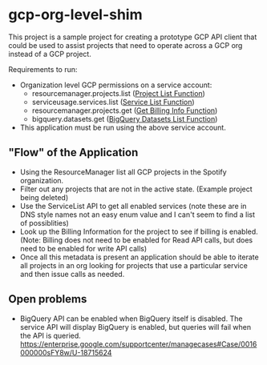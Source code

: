 # gcp-org-level-shim

This project is a sample project for creating a prototype GCP API client that could be used to assist projects that need to operate across a GCP org instead of a GCP project.


Requirements to run:
* Organization level GCP permissions on a service account:
    * resourcemanager.projects.list ([Project List Function](https://cloud.google.com/resource-manager/reference/rest/v1beta1/projects/list#google.cloudresourcemanager.projects.v1beta1.DeveloperProjects.ListProjects))
    * serviceusage.services.list ([Service List Function](https://cloud.google.com/service-usage/docs/reference/rest/v1beta1/services/list))
    * resourcemanager.projects.get ([Get Billing Info Function](https://cloud.google.com/billing/reference/rest/v1/projects/getBillingInfo))
    * bigquery.datasets.get ([BigQuery Datasets List Function](https://cloud.google.com/bigquery/docs/reference/rest/v2/datasets/list))
* This application must be run using the above service account.



## "Flow" of the Application
* Using the ResourceManager list all GCP projects in the Spotify organization.
* Filter out any projects that are not in the active state. (Example project being deleted)
* Use the ServiceList API to get all enabled services (note these are in DNS style names not an easy enum value and I can't seem to find a list of possiblities)
* Look up the Billing Information for the project to see if billing is enabled. (Note: Billing does not need to be enabled for Read API calls, but does need to be enabled for write API calls)
* Once all this metadata is present an application should be able to iterate all projects in an org looking for projects that use a particular service and then issue calls as needed.

## Open problems
* BigQuery API can be enabled when BigQuery itself is disabled.  The service API will display BigQuery is enabled, but queries will fail when the API is queried.
https://enterprise.google.com/supportcenter/managecases#Case/0016000000sFY8w/U-18715624
